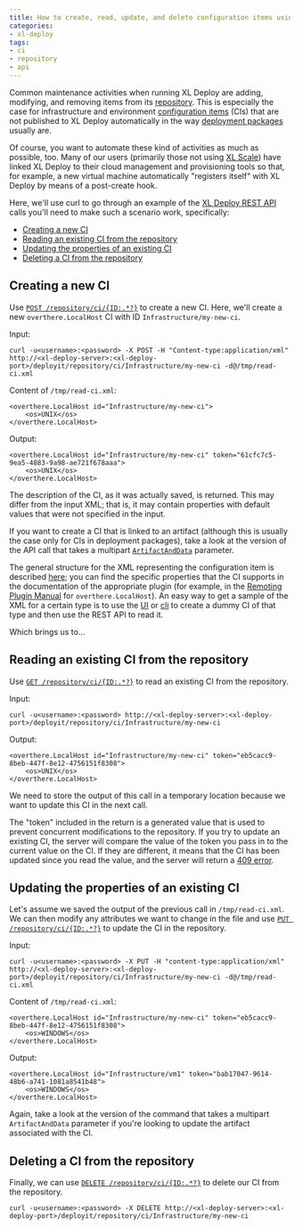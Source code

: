 ```yaml
---
title: How to create, read, update, and delete configuration items using the XL Deploy REST API
categories:
- xl-deploy
tags:
- ci
- repository
- api
---
```


Common maintenance activities when running XL Deploy are adding, modifying, and removing items from its [repository](http://docs.xebialabs.com/releases/latest/deployit/referencemanual.html#repository). This is especially the case for infrastructure and environment [configuration items](http://docs.xebialabs.com/releases/latest/deployit/referencemanual.html#configuration-items-cis) (CIs) that are not published to XL Deploy automatically in the way [deployment packages](http://docs.xebialabs.com/releases/latest/deployit/referencemanual.html#deployment-package) usually are.

Of course, you want to automate these kind of activities as much as possible, too. Many of our users (primarily those not using [XL Scale](http://xebialabs.com/products/xl-scale/)) have linked XL Deploy to their cloud management and provisioning tools so that, for example, a new virtual machine automatically "registers itself" with XL Deploy by means of a post-create hook.

Here, we'll use curl to go through an example of the [XL Deploy REST API](http://docs.xebialabs.com/releases/latest/deployit/rest-api/index.html) calls you'll need to make such a scenario work, specifically:

* [Creating a new CI](#creating-a-new-ci)
* [Reading an existing CI from the repository](#reading-an-existing-ci-from-the-repository)
* [Updating the properties of an existing CI](#updating-the-properties-of-an-existing-ci)
* [Deleting a CI from the repository](#deleting-a-ci-from-the-repository)

## Creating a new CI

Use [`POST /repository/ci/{ID:.*?}`](http://docs.xebialabs.com/releases/latest/deployit/rest-api/com.xebialabs.deployit.engine.api.RepositoryService.html#/repository/ci/{ID:.*?}:POST) to create a new CI. Here, we'll create a new `overthere.LocalHost` CI with ID `Infrastructure/my-new-ci`.

Input:

    curl -u<username>:<password> -X POST -H "Content-type:application/xml" http://<xl-deploy-server>:<xl-deploy-port>/deployit/repository/ci/Infrastructure/my-new-ci -d@/tmp/read-ci.xml

Content of `/tmp/read-ci.xml`:

    <overthere.LocalHost id="Infrastructure/my-new-ci">
        <os>UNIX</os>
    </overthere.LocalHost>

Output:

    <overthere.LocalHost id="Infrastructure/my-new-ci" token="61cfc7c5-9ea5-4883-9a98-ae721f678aaa">
        <os>UNIX</os>
    </overthere.LocalHost>

The description of the CI, as it was actually saved, is returned. This may differ from the input XML; that is, it may contain properties with default values that were not specified in the input.

If you want to create a CI that is linked to an artifact (although this is usually the case only for CIs in deployment packages), take a look at the version of the API call that takes a multipart [`ArtifactAndData`](http://docs.xebialabs.com/releases/latest/deployit/rest-api/com.xebialabs.deployit.engine.api.dto.ArtifactAndData.html) parameter.

The general structure for the XML representing the configuration item is described [here](http://docs.xebialabs.com/releases/latest/deployit/rest-api/com.xebialabs.deployit.plugin.api.udm.ConfigurationItem.html); you can find the specific properties that the CI supports in the documentation of the appropriate plugin (for example, in the [Remoting Plugin Manual](http://docs.xebialabs.com/releases/latest/deployit/remotingPluginManual.html#overtherelocalhost) for `overthere.LocalHost`). An easy way to get a sample of the XML for a certain type is to use the [UI](http://docs.xebialabs.com/releases/latest/deployit/guimanual.html) or [cli](http://docs.xebialabs.com/releases/latest/deployit/climanual.html) to create a dummy CI of that type and then use the REST API to read it.

Which brings us to...

## Reading an existing CI from the repository

Use [`GET /repository/ci/{ID:.*?}`](http://docs.xebialabs.com/releases/latest/deployit/rest-api/com.xebialabs.deployit.engine.api.RepositoryService.html#/repository/ci/{ID:.*?}:GET) to read an existing CI from the repository.

Input:

    curl -u<username>:<password> http://<xl-deploy-server>:<xl-deploy-port>/deployit/repository/ci/Infrastructure/my-new-ci

Output:

    <overthere.LocalHost id="Infrastructure/my-new-ci" token="eb5cacc9-8beb-447f-8e12-4756151f8308">
        <os>UNIX</os>
    </overthere.LocalHost>

We need to store the output of this call in a temporary location because we want to update this CI in the next call.

The "token" included in the return is a generated value that is used to prevent concurrent modifications to the repository. If you try to update an existing CI, the server will compare the value of the token you pass in to the current value on the CI. If they are different, it means that the CI has been updated since you read the value, and the server will return a [409 error](https://en.wikipedia.org/wiki/Http_error_codes#4xx_Client_Error).

## Updating the properties of an existing CI

Let's assume we saved the output of the previous call in `/tmp/read-ci.xml`. We can then modify any attributes we want to change in the file and use [`PUT /repository/ci/{ID:.*?}`](http://docs.xebialabs.com/releases/latest/deployit/rest-api/com.xebialabs.deployit.engine.api.RepositoryService.html#/repository/ci/{ID:.*?}:PUT) to update the CI in the repository.

Input:

    curl -u<username>:<password> -X PUT -H "content-type:application/xml" http://<xl-deploy-server>:<xl-deploy-port>/deployit/repository/ci/Infrastructure/my-new-ci -d@/tmp/read-ci.xml

Content of `/tmp/read-ci.xml`:

    <overthere.LocalHost id="Infrastructure/my-new-ci" token="eb5cacc9-8beb-447f-8e12-4756151f8308">
        <os>WINDOWS</os>
    </overthere.LocalHost>
 
Output:

    <overthere.LocalHost id="Infrastructure/vm1" token="bab17047-9614-48b6-a741-1081a8541b48">
        <os>WINDOWS</os>
    </overthere.LocalHost>

Again, take a look at the version of the command that takes a multipart `ArtifactAndData` parameter if you're looking to update the artifact associated with the CI.

## Deleting a CI from the repository

Finally, we can use [`DELETE /repository/ci/{ID:.*?}`](http://docs.xebialabs.com/releases/latest/deployit/rest-api/com.xebialabs.deployit.engine.api.RepositoryService.html#/repository/ci/{ID:.*?}:DELETE) to delete our CI from the repository.

    curl -u<username>:<password> -X DELETE http://<xl-deploy-server>:<xl-deploy-port>/deployit/repository/ci/Infrastructure/my-new-ci
